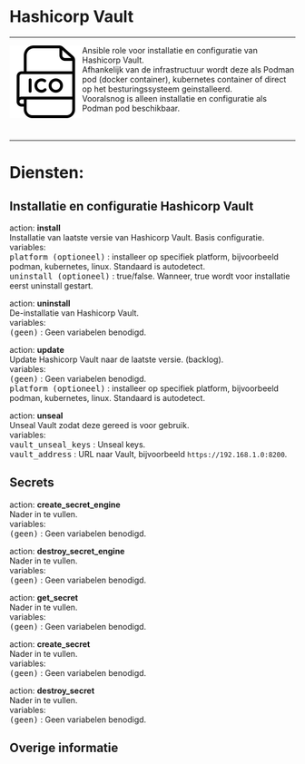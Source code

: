 # Hashicorp Vault

***

<img src="media/icon_vault.png" align="left" height="128" width="128" />
Ansible role voor installatie en configuratie van Hashicorp Vault.<br/>
Afhankelijk van de infrastructuur wordt deze als Podman pod (docker container), kubernetes container of direct op het besturingssysteem geinstalleerd.<br/>
Vooralsnog is alleen installatie en configuratie als Podman pod beschikbaar.<br/>
<br/>
<br/>


***

# Diensten:

## Installatie en configuratie Hashicorp Vault


action: **install**<br/>
Installatie van laatste versie van Hashicorp Vault. Basis configuratie.<br/>
variables:<br/>
<kbd>platform (optioneel)</kbd>  : installeer op specifiek platform, bijvoorbeeld podman, kubernetes, linux. Standaard is autodetect.<br/>
<kbd>uninstall (optioneel)</kbd> : true/false. Wanneer, true wordt voor installatie eerst uninstall gestart.<br/>


action: **uninstall**<br/>
De-installatie van Hashicorp Vault.<br/>
variables:<br/>
<kbd>(geen)</kbd> : Geen variabelen benodigd.<br/>


action: **update**<br/>
Update Hashicorp Vault naar de laatste versie. (backlog).<br/>
variables:<br/>
<kbd>(geen)</kbd> : Geen variabelen benodigd.<br/>
<kbd>platform (optioneel)</kbd>  : installeer op specifiek platform, bijvoorbeeld podman, kubernetes, linux. Standaard is autodetect.<br/>


action: **unseal**<br/>
Unseal Vault zodat deze gereed is voor gebruik.<br/>
variables:<br/>
<kbd>vault_unseal_keys</kbd> : Unseal keys.<br/>
<kbd>vault_address</kbd>     : URL naar Vault, bijvoorbeeld `https://192.168.1.0:8200`.<br/>



## Secrets

action: **create_secret_engine**<br/>
Nader in te vullen.<br/>
variables:<br/>
<kbd>(geen)</kbd> : Geen variabelen benodigd.<br/>


action: **destroy_secret_engine**<br/>
Nader in te vullen.<br/>
variables:<br/>
<kbd>(geen)</kbd> : Geen variabelen benodigd.<br/>


action: **get_secret**<br/>
Nader in te vullen.<br/>
variables:<br/>
<kbd>(geen)</kbd> : Geen variabelen benodigd.<br/>


action: **create_secret**<br/>
Nader in te vullen.<br/>
variables:<br/>
<kbd>(geen)</kbd> : Geen variabelen benodigd.<br/>


action: **destroy_secret**<br/>
Nader in te vullen.<br/>
variables:<br/>
<kbd>(geen)</kbd> : Geen variabelen benodigd.<br/>



## Overige informatie
